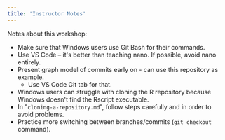 ```yaml
---
title: 'Instructor Notes'
---
```


Notes about this workshop:

- Make sure that Windows users use Git Bash for their commands.
- Use VS Code – it's better than teaching nano. If possible, avoid nano entirely.
- Present graph model of commits early on - can use this repository as example.
    - Use VS Code Git tab for that.
- Windows users can struggle with cloning the R repository because Windows doesn't find the Rscript executable.
- In "`cloning-a-repository.md`", follow steps carefully and in order to avoid problems.
- Practice more switching between branches/commits (`git checkout` command).